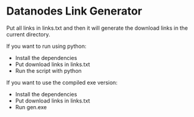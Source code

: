 # Datanodes Link Generator

Put all links in links.txt and then it will generate the download links in the current directory.

If you want to run using python:
- Install the dependencies
- Put download links in links.txt
- Run the script with python
  
If you want to use the compiled exe version:
- Install the dependencies
- Put download links in links.txt
- Run gen.exe
